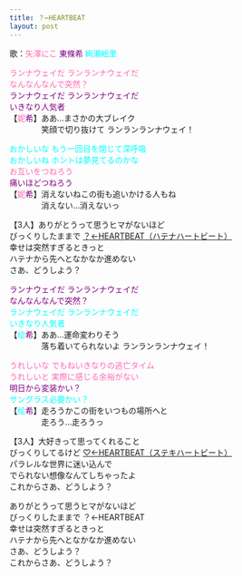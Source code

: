 ```yaml
---
title: ？←HEARTBEAT
layout: post
---
```

歌：<font color="hotpink">矢澤にこ</font> <font color="purple">東條希</font> <font color="cyan">絢瀬絵里</font>

<p><font color="hotpink">ランナウェイだ ランランナウェイだ<br />
なんなんなんで突然？</font><br />
<font color="purple">ランナウェイだ ランランナウェイだ<br />
いきなり人気者</font><br />
【<font color="hotpink">妮</font><font color="purple">希</font>】ああ…まさかの大ブレイク<br />
　　　　笑顔で切り抜けて ランランランナウェイ！</p>

<p><font color="cyan">おかしいな もう一回目を閉じて深呼吸<br />
おかしいね ホントは夢見てるのかな</font><br />
<font color="hotpink">お互いをつねろう</font><br />
<font color="purple">痛いほどつねろう</font><br />
【<font color="hotpink">妮</font><font color="purple">希</font>】消えないねこの街も追いかける人もね<br />
　　　　消えない…消えないっ</p>

<p>【3人】ありがとうって思うヒマがないほど<br />
びっくりしたままで <u>？←HEARTBEAT（ハテナハートビート）</u><br />
幸せは突然すぎるときっと<br />
ハテナから先へとなかなか進めない<br />
さあ、どうしよう？</p>

<p><font color="purple">ランナウェイだ ランランナウェイだ<br />
なんなんなんで突然？</font><br />
<font color="cyan">ランナウェイだ ランランナウェイだ<br />
いきなり人気者</font><br />
【<font color="cyan">绘</font><font color="purple">希</font>】ああ…運命変わりそう<br />
　　　　落ち着いてられないよ ランランランナウェイ！</p>

<p><font color="hotpink">うれしいな でもねいきなりの逃亡タイム<br />
うれしいと 実際に感じる余裕がない</font><br />
<font color="purple">明日から変装かい？</font><br />
<font color="cyan">サングラス必要かい？</font><br />
【<font color="cyan">绘</font><font color="purple">希</font>】走ろうかこの街をいつもの場所へと<br />
　　　　走ろう…走ろうっ</p>

<p>【3人】大好きって思ってくれること<br />
びっくりしてるけど <u>♡←HEARTBEAT（ステキハートビート）</u><br />
パラレルな世界に迷い込んで<br />
でられない想像なんてしちゃったよ<br />
これからさあ、どうしよう？</p>

<p>ありがとうって思うヒマがないほど<br />
びっくりしたままで ？←HEARTBEAT<br />
幸せは突然すぎるときっと<br />
ハテナから先へとなかなか進めない<br />
さあ、どうしよう？<br />
これからさあ、どうしよう？</p>
